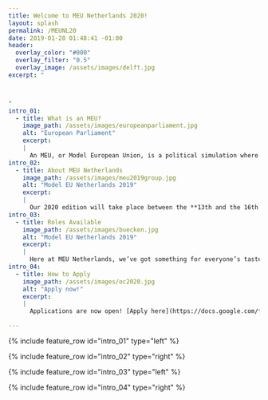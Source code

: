 ```yaml
---
title: Welcome to MEU Netherlands 2020!
layout: splash
permalink: /MEUNL20
date: 2019-01-28 01:48:41 -01:00
header:
  overlay_color: "#000"
  overlay_filter: "0.5"
  overlay_image: /assets/images/delft.jpg
excerpt: "



"
intro_01:
  - title: What is an MEU?
    image_path: /assets/images/europeanparliament.jpg
    alt: "European Parliament"
    excerpt:
    |
      An MEU, or Model European Union, is a political simulation where you get to learn about and simulate the inner workings of the European Union institutions, in particular the European Parliament and the Council of the European Union.
intro_02:
  - title: About MEU Netherlands
    image_path: /assets/images/meu2019group.jpg
    alt: "Model EU Netherlands 2019"
    excerpt:
    |
      Our 2020 edition will take place between the **13th and the 16th of July** in the picturesque city of **Delft**, just 15 minutes away from both The Hague and Rotterdam. During the 4-day simulation, you will have the opportunity to debate two exciting legislative proposals, take part in our evening socials, and meet youngsters from all over Europe and beyond.
intro_03:
  - title: Roles Available
    image_path: /assets/images/buecken.jpg
    alt: "Model EU Netherlands 2019"
    excerpt:
    |
      Here at MEU Netherlands, we’ve got something for everyone’s tastes! Take your pick between four roles: Member of the European Parliament, Minister, Lobbyist, or Journalist. As an MEP or Minister, you will debate and propose amendments to two legislative proposals of the European Commission. As a Lobbyist, you will try to influence legislators and push your interests. Finally, as a Journalist, you will have the opportunity to write articles, interview legislators and lobbyists, and gain an insight into the world of political journalism.
intro_04:
  - title: How to Apply
    image_path: /assets/images/oc2020.jpg
    alt: "Apply now!"
    excerpt:
    |
      Applications are now open! [Apply here](https://docs.google.com/forms/d/e/1FAIpQLSdJgKiN4IN_PWTrB1AxE64DhYx14bQ2ZWfhgGq3Zj7nciTKxA/viewform?usp=sf_link) or read our [application guidelines](https://drive.google.com/file/d/1JJ1qAEwJVGccDgoTntfzuOkG83DllA2F/view?usp=sharing). If you want stay up-to-date with the project, follow us on [Facebook](http://facebook.com/meunl) or [Instagram](http://instagram.com/beta_netherlands)!

---
```


{% include feature_row id="intro_01" type="left" %}

{% include feature_row id="intro_02" type="right" %}

{% include feature_row id="intro_03" type="left" %}

{% include feature_row id="intro_04" type="right" %}
